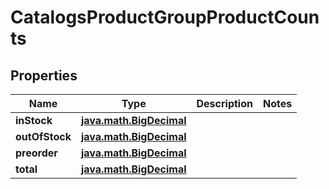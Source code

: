 
# CatalogsProductGroupProductCounts

## Properties
Name | Type | Description | Notes
------------ | ------------- | ------------- | -------------
**inStock** | [**java.math.BigDecimal**](java.math.BigDecimal.md) |  | 
**outOfStock** | [**java.math.BigDecimal**](java.math.BigDecimal.md) |  | 
**preorder** | [**java.math.BigDecimal**](java.math.BigDecimal.md) |  | 
**total** | [**java.math.BigDecimal**](java.math.BigDecimal.md) |  | 



